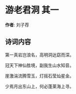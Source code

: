# 游老君洞  其一

**作者**: 刘子荐

## 诗词内容

第一真岩岂浪名，高明洞达窈而深。

冠天下神仙胜境，副我生山水知音。

崖激湍流腾雪玉，灯摇石莹灿星金。

少焉月出东山上，何必蓬莱海上寻。

